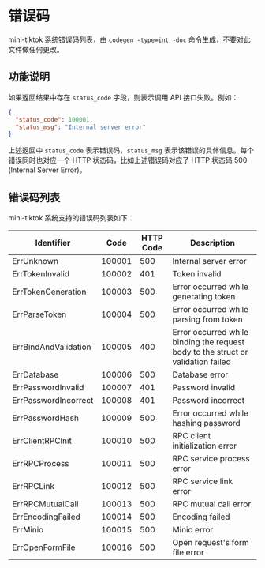 # 错误码

mini-tiktok 系统错误码列表，由 `codegen -type=int -doc` 命令生成，不要对此文件做任何更改。

## 功能说明

如果返回结果中存在 `status_code` 字段，则表示调用 API 接口失败。例如：

```json
{
  "status_code": 100001,
  "status_msg": "Internal server error"
}
```

上述返回中 `status_code` 表示错误码，`status_msg` 表示该错误的具体信息。每个错误同时也对应一个 HTTP 状态码，比如上述错误码对应了 HTTP 状态码 500 (Internal Server Error)。

## 错误码列表

mini-tiktok 系统支持的错误码列表如下：

| Identifier | Code | HTTP Code | Description |
| ---------- | ---- | --------- | ----------- |
| ErrUnknown | 100001 | 500 | Internal server error |
| ErrTokenInvalid | 100002 | 401 | Token invalid |
| ErrTokenGeneration | 100003 | 500 | Error occurred while generating token |
| ErrParseToken | 100004 | 500 | Error occurred while parsing from token |
| ErrBindAndValidation | 100005 | 400 | Error occurred while binding the request body to the struct or validation failed |
| ErrDatabase | 100006 | 500 | Database error |
| ErrPasswordInvalid | 100007 | 401 | Password invalid |
| ErrPasswordIncorrect | 100008 | 401 | Password incorrect |
| ErrPasswordHash | 100009 | 500 | Error occurred while hashing password |
| ErrClientRPCInit | 100010 | 500 | RPC client initialization error |
| ErrRPCProcess | 100011 | 500 | RPC service process error |
| ErrRPCLink | 100012 | 500 | RPC service link error |
| ErrRPCMutualCall | 100013 | 500 | RPC mutual call error |
| ErrEncodingFailed | 100014 | 500 | Encoding failed |
| ErrMinio | 100015 | 500 | Minio error |
| ErrOpenFormFile | 100016 | 500 | Open request's form file error |

